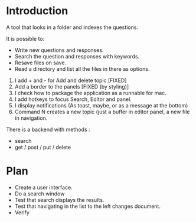 # Introduction

A tool that looks in a folder and indexes the questions.

It is possible to: 

* Write new questions and responses.
* Search the question and responses with keywords.
* Resave files on save.
* Read a directory and list all the files in there as options.

1) I add + and - for Add and delete topic [FIXED]
2) Add a border to the panels [FIXED (by styling)]
3) I check how to package the application as a runnable for mac.
4) I add hotkeys to focus Search, Editor and panel.
5) I display notifications (As toast, maybe, or as a message at the bottom)
6) Command N creates a new topic (just a buffer in editor panel, a new file in navigation.
 
There is a backend with methods : 

* search
* get / post / put / delete

# Plan

* Create a user interface.
* Do a search window
* Test that search displays the results.
* Test that navigating in the list to the left changes document.
* Verify 


